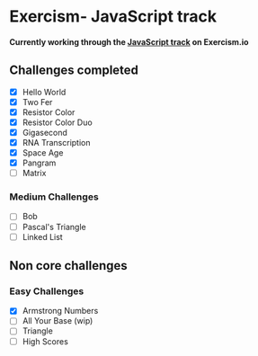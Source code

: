 # Exercism- JavaScript track

#### Currently working through the [JavaScript track](https://exercism.io/my/tracks/javascript) on Exercism.io

## Challenges completed

- [x] Hello World
- [x] Two Fer
- [x] Resistor Color
- [x] Resistor Color Duo
- [x] Gigasecond
- [x] RNA Transcription
- [x] Space Age
- [x] Pangram
- [ ] Matrix

### Medium Challenges
- [ ] Bob
- [ ] Pascal's Triangle
- [ ] Linked List

## Non core challenges

### Easy Challenges
- [x] Armstrong Numbers
- [ ] All Your Base (wip)
- [ ] Triangle
- [ ] High Scores
